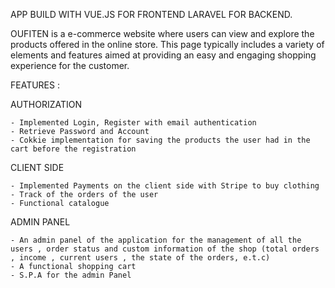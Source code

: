 APP BUILD WITH VUE.JS FOR FRONTEND LARAVEL FOR BACKEND.

OUFITEN is a e-commerce website where users can view and explore the products offered in the online store. This page typically includes a variety of elements and features aimed at providing an easy and engaging shopping experience for the customer.

FEATURES :

AUTHORIZATION

    - Implemented Login, Register with email authentication
    - Retrieve Password and Account
    - Cokkie implementation for saving the products the user had in the cart before the registration

CLIENT SIDE

    - Implemented Payments on the client side with Stripe to buy clothing
    - Track of the orders of the user
    - Functional catalogue 
    
ADMIN PANEL

    - An admin panel of the application for the management of all the users , order status and custom information of the shop (total orders , income , current users , the state of the orders, e.t.c)
    - A functional shopping cart
    - S.P.A for the admin Panel


